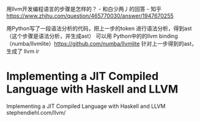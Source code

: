 用llvm开发编程语言的步骤是怎样的？ - 和白少两丿的回答 - 知乎
https://www.zhihu.com/question/465770030/answer/1947670255

用Python写了一段语法分析的代码，把上一步的token 进行语法分析，得到ast （这个步骤是语法分析，并生成ast）
可以用 Python中的的llvm binding（numba/llvmlite）https://github.com/numba/llvmlite  针对上一步得到的ast，生成了 llvm ir






# Implementing a JIT Compiled Language with Haskell and LLVM





Implementing a JIT Compiled Language with Haskell and LLVM
stephendiehl.com/llvm/













